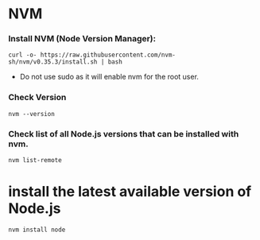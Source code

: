 # NVM
### Install NVM (Node Version Manager):
 ```
 curl -o- https://raw.githubusercontent.com/nvm-sh/nvm/v0.35.3/install.sh | bash
 ```
 * Do not use sudo as it will enable nvm for the root user.
 
 ### Check Version
 ```
 nvm --version
 ```
  ### Check list of all Node.js versions that can be installed with nvm.
  ```
  nvm list-remote
  ```
  
  
 # install the latest available version of Node.js
 ```
 nvm install node
 ```
  
